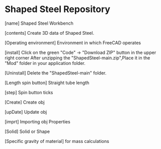 # Shaped Steel Repository

[name] Shaped Steel Workbench

[contents] Create 3D data of Shaped Steel.

[Operating environment] Environment in which FreeCAD operates

[install] Click on the green "Code" → "Download ZIP" button in the upper right corner
After unzipping  the "ShapedSteel-main.zip",Place it in the "Mod" folder in your application folder.

[Uninstall] Delete the "ShapedSteel-main" folder.

[Length spin button] Straight tube length

[step] Spin button ticks

[Create] Create obj

[upDate] Update obj

[imprt] Importing obj Properties

[Solid] Solid or Shape

[Specific gravity of material] for mass calculations